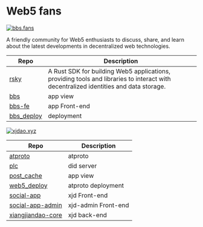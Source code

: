 # Web5 fans

[![bbs.fans](https://img.shields.io/badge/bbs.fans-ffffff?style=flat-square&logo=discourse&logoColor=grey)](https://www.bbs.fans/)

A friendly community for Web5 enthusiasts to discuss, share, and learn about the latest developments in decentralized web technologies.

| Repo | Description |
| --- | --- |
| [rsky](https://github.com/web5fans/rsky) | A Rust SDK for building Web5 applications, providing tools and libraries to interact with decentralized identities and data storage. |
| [bbs](https://github.com/web5fans/bbs) | app view |
| [bbs-fe](https://github.com/web5fans/bbs-fe) | app Front-end |
| [bbs_deploy](https://github.com/web5fans/bbs_deploy) | deployment |

[![xjdao.xyz](https://img.shields.io/badge/xjdao.xyz-1fb931?style=flat-square&logo=discourse&logoColor=white)](https://xjdao.xyz/)

| Repo | Description |
| --- | --- |
| [atproto](https://github.com/web5fans/atproto) | atproto |
| [plc](https://github.com/did-method-plc/did-method-plc) | did server |
| [post_cache](https://github.com/web5fans/post_cache) | app view |
| [web5_deploy](https://github.com/web5fans/web5_deploy) | atproto deployment |
| [social-app](https://github.com/web5fans/social-app) | xjd Front-end |
| [social-app-admin](https://github.com/web5fans/social-app-admin) | xjd-admin Front-end |
| [xiangjiandao-core](https://github.com/web5fans/xiangjiandao-core) | xjd back-end |
